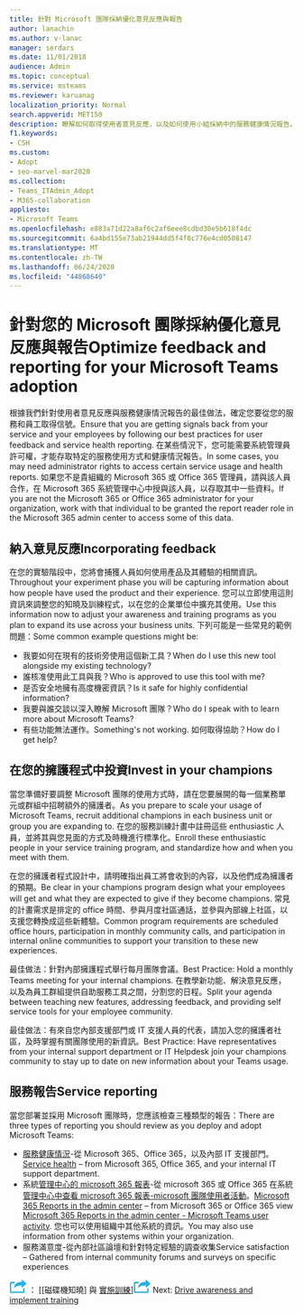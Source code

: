 ```yaml
---
title: 針對 Microsoft 團隊採納優化意見反應與報告
author: lanachin
ms.author: v-lanac
manager: serdars
ms.date: 11/01/2018
audience: Admin
ms.topic: conceptual
ms.service: msteams
ms.reviewer: karuanag
localization_priority: Normal
search.appverid: MET150
description: 瞭解如何取得使用者意見反應，以及如何使用小組採納中的服務健康情況報告。
f1.keywords:
- CSH
ms.custom:
- Adopt
- seo-marvel-mar2020
ms.collection:
- Teams_ITAdmin_Adopt
- M365-collaboration
appliesto:
- Microsoft Teams
ms.openlocfilehash: e883a71d22a8af6c2af6eee8cdbd30e5b618f4dc
ms.sourcegitcommit: 6a4bd155e73ab21944dd5f4f0c776e4cd0508147
ms.translationtype: MT
ms.contentlocale: zh-TW
ms.lasthandoff: 06/24/2020
ms.locfileid: "44868640"
---
```

# <a name="optimize-feedback-and-reporting-for-your-microsoft-teams-adoption"></a><span data-ttu-id="5a7f8-103">針對您的 Microsoft 團隊採納優化意見反應與報告</span><span class="sxs-lookup"><span data-stu-id="5a7f8-103">Optimize feedback and reporting for your Microsoft Teams adoption</span></span>

<span data-ttu-id="5a7f8-104">根據我們針對使用者意見反應與服務健康情況報告的最佳做法，確定您要從您的服務和員工取得信號。</span><span class="sxs-lookup"><span data-stu-id="5a7f8-104">Ensure that you are getting signals back from your service and your employees by following our best practices for user feedback and service health reporting.</span></span>  <span data-ttu-id="5a7f8-105">在某些情況下，您可能需要系統管理員許可權，才能存取特定的服務使用方式和健康情況報告。</span><span class="sxs-lookup"><span data-stu-id="5a7f8-105">In some cases, you may need administrator rights to access certain service usage and health reports.</span></span> <span data-ttu-id="5a7f8-106">如果您不是貴組織的 Microsoft 365 或 Office 365 管理員，請與該人員合作，在 Microsoft 365 系統管理中心中授與該人員，以存取其中一些資料。</span><span class="sxs-lookup"><span data-stu-id="5a7f8-106">If you are not the Microsoft 365 or Office 365 administrator for your organization, work with that individual to be granted the report reader role in the Microsoft 365 admin center to access some of this data.</span></span>

## <a name="incorporating-feedback"></a><span data-ttu-id="5a7f8-107">納入意見反應</span><span class="sxs-lookup"><span data-stu-id="5a7f8-107">Incorporating feedback</span></span> 

<span data-ttu-id="5a7f8-108">在您的實驗階段中，您將會捕獲人員如何使用產品及其體驗的相關資訊。</span><span class="sxs-lookup"><span data-stu-id="5a7f8-108">Throughout your experiment phase you will be capturing information about how people have used the product and their experience.</span></span> <span data-ttu-id="5a7f8-109">您可以立即使用這則資訊來調整您的知曉及訓練程式，以在您的企業單位中擴充其使用。</span><span class="sxs-lookup"><span data-stu-id="5a7f8-109">Use this information now to adjust your awareness and training programs as you plan to expand its use across your business units.</span></span> <span data-ttu-id="5a7f8-110">下列可能是一些常見的範例問題：</span><span class="sxs-lookup"><span data-stu-id="5a7f8-110">Some common example questions might be:</span></span>

- <span data-ttu-id="5a7f8-111">我要如何在現有的技術旁使用這個新工具？</span><span class="sxs-lookup"><span data-stu-id="5a7f8-111">When do I use this new tool alongside my existing technology?</span></span>
- <span data-ttu-id="5a7f8-112">誰核准使用此工具與我？</span><span class="sxs-lookup"><span data-stu-id="5a7f8-112">Who is approved to use this tool with me?</span></span>
- <span data-ttu-id="5a7f8-113">是否安全地擁有高度機密資訊？</span><span class="sxs-lookup"><span data-stu-id="5a7f8-113">Is it safe for highly confidential information?</span></span> 
- <span data-ttu-id="5a7f8-114">我要與誰交談以深入瞭解 Microsoft 團隊？</span><span class="sxs-lookup"><span data-stu-id="5a7f8-114">Who do I speak with to learn more about Microsoft Teams?</span></span>
- <span data-ttu-id="5a7f8-115">有些功能無法運作。</span><span class="sxs-lookup"><span data-stu-id="5a7f8-115">Something's not working.</span></span> <span data-ttu-id="5a7f8-116">如何取得協助？</span><span class="sxs-lookup"><span data-stu-id="5a7f8-116">How do I get help?</span></span>

## <a name="invest-in-your-champions"></a><span data-ttu-id="5a7f8-117">在您的擁護程式中投資</span><span class="sxs-lookup"><span data-stu-id="5a7f8-117">Invest in your champions</span></span>

<span data-ttu-id="5a7f8-118">當您準備好要調整 Microsoft 團隊的使用方式時，請在您要展開的每一個業務單元或群組中招聘額外的擁護者。</span><span class="sxs-lookup"><span data-stu-id="5a7f8-118">As you prepare to scale your usage of Microsoft Teams, recruit additional champions in each business unit or group you are expanding to.</span></span> <span data-ttu-id="5a7f8-119">在您的服務訓練計畫中註冊這些 enthusiastic 人員，並將其與您見面的方式及時機進行標準化。</span><span class="sxs-lookup"><span data-stu-id="5a7f8-119">Enroll these enthusiastic people in your service training program, and standardize how and when you meet with them.</span></span>
 
<span data-ttu-id="5a7f8-120">在您的擁護者程式設計中，請明確指出員工將會收到的內容，以及他們成為擁護者的預期。</span><span class="sxs-lookup"><span data-stu-id="5a7f8-120">Be clear in your champions program design what your employees will get and what they are expected to give if they become champions.</span></span> <span data-ttu-id="5a7f8-121">常見的計畫需求是排定的 office 時間、參與月度社區通話，並參與內部線上社區，以支援您轉換成這些新體驗。</span><span class="sxs-lookup"><span data-stu-id="5a7f8-121">Common program requirements are scheduled office hours, participation in monthly community calls, and participation in internal online communities to support your transition to these new experiences.</span></span>  

<span data-ttu-id="5a7f8-122">最佳做法：針對內部擁護程式舉行每月團隊會議。</span><span class="sxs-lookup"><span data-stu-id="5a7f8-122">Best Practice: Hold a monthly Teams meeting for your internal champions.</span></span> <span data-ttu-id="5a7f8-123">在教學新功能、解決意見反應，以及為員工群組提供自助服務工具之間，分割您的日程。</span><span class="sxs-lookup"><span data-stu-id="5a7f8-123">Split your agenda between teaching new features, addressing feedback, and providing self service tools for your employee community.</span></span>

<span data-ttu-id="5a7f8-124">最佳做法：有來自您內部支援部門或 IT 支援人員的代表，請加入您的擁護者社區，及時掌握有關團隊使用的新資訊。</span><span class="sxs-lookup"><span data-stu-id="5a7f8-124">Best Practice: Have representatives from your internal support department or IT Helpdesk join your champions community to stay up to date on new information about your Teams usage.</span></span> 

## <a name="service-reporting"></a><span data-ttu-id="5a7f8-125">服務報告</span><span class="sxs-lookup"><span data-stu-id="5a7f8-125">Service reporting</span></span>

<span data-ttu-id="5a7f8-126">當您部署並採用 Microsoft 團隊時，您應該檢查三種類型的報告：</span><span class="sxs-lookup"><span data-stu-id="5a7f8-126">There are three types of reporting you should review as you deploy and adopt Microsoft Teams:</span></span>

- <span data-ttu-id="5a7f8-127">[服務健康情況](https://status.office365.com/)-從 Microsoft 365、Office 365，以及內部 IT 支援部門。</span><span class="sxs-lookup"><span data-stu-id="5a7f8-127">[Service health](https://status.office365.com/) – from Microsoft 365, Office 365, and your internal IT support department.</span></span>
- <span data-ttu-id="5a7f8-128">系統[管理中心的 microsoft 365 報表](https://docs.microsoft.com/microsoft-365/admin/activity-reports/activity-reports)-從 microsoft 365 或 Office 365 在系統[管理中心中查看 microsoft 365 報表-microsoft 團隊使用者活動](https://docs.microsoft.com/microsoft-365/admin/activity-reports/microsoft-teams-user-activity)。</span><span class="sxs-lookup"><span data-stu-id="5a7f8-128">[Microsoft 365 Reports in the admin center](https://docs.microsoft.com/microsoft-365/admin/activity-reports/activity-reports) – from Microsoft 365 or Office 365 view [Microsoft 365 Reports in the admin center - Microsoft Teams user activity](https://docs.microsoft.com/microsoft-365/admin/activity-reports/microsoft-teams-user-activity).</span></span> <span data-ttu-id="5a7f8-129">您也可以使用組織中其他系統的資訊。</span><span class="sxs-lookup"><span data-stu-id="5a7f8-129">You may also use information from other systems within your organization.</span></span>
- <span data-ttu-id="5a7f8-130">服務滿意度-從內部社區論壇和針對特定經驗的調查收集</span><span class="sxs-lookup"><span data-stu-id="5a7f8-130">Service satisfaction – Gathered from internal community forums and surveys on specific experiences</span></span>

<span data-ttu-id="5a7f8-131">![代表下一個步驟的圖示 ](media/teams-adoption-next-icon.png) ： [[磁碟機知曉] 與 [實施訓練](teams-adoption-drive-awareness.md)]</span><span class="sxs-lookup"><span data-stu-id="5a7f8-131">![An icon representing the next step](media/teams-adoption-next-icon.png) Next: [Drive awareness and implement training](teams-adoption-drive-awareness.md)</span></span>
